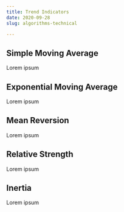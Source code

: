 ```yaml
---
title: Trend Indicators
date: 2020-09-28
slug: algorithms-technical

---
```

## Simple Moving Average

Lorem ipsum

## Exponential Moving Average

Lorem ipsum

## Mean Reversion

Lorem ipsum

## Relative Strength

Lorem ipsum

## Inertia

Lorem ipsum